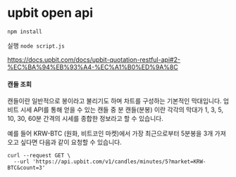 # upbit open api


```npm install```

실행 
```node script.js```

 


https://docs.upbit.com/docs/upbit-quotation-restful-api#2-%EC%BA%94%EB%93%A4-%EC%A1%B0%ED%9A%8C

#### 캔들 조회

캔들이란 일반적으로 봉이라고 불리기도 하며 차트를 구성하는 기본적인 막대입니다.
업비트 시세 API를 통해 얻을 수 있는 캔들 중 분 캔들(분봉) 이란 각각의 막대가 1, 3, 5, 10, 30, 60분 간격의 시세를 종합한 정보라고 할 수 있습니다.

예를 들어 KRW-BTC (원화, 비트코인 마켓)에서 가장 최근으로부터 5분봉을 3개 가져오고 싶다면 다음과 같이 요청할 수 있습니다.

```
curl --request GET \
  --url 'https://api.upbit.com/v1/candles/minutes/5?market=KRW-BTC&count=3'
```